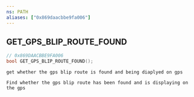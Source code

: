 ```yaml
---
ns: PATH
aliases: ["0x869daacbbe9fa006"]
---
```

## GET_GPS_BLIP_ROUTE_FOUND

```c
// 0x869DAACBBE9FA006
bool GET_GPS_BLIP_ROUTE_FOUND();
```

```
get whether the gps blip route is found and being diaplyed on gps

Find whether the gps blip route has been found and is displaying on the gps
```
